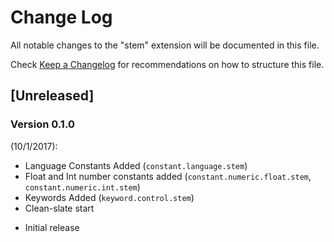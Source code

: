# Change Log

All notable changes to the "stem" extension will be documented in this file.

Check [Keep a Changelog](http://keepachangelog.com/) for recommendations on how to structure this file.

## [Unreleased]

### Version 0.1.0

\(10/1/2017\)\:
* Language Constants Added (```constant.language.stem```)
* Float and Int number constants added (```constant.numeric.float.stem```, ```constant.numeric.int.stem```)
* Keywords Added (```keyword.control.stem```)
* Clean-slate start

- Initial release